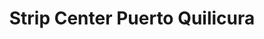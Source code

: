 ---
title: "Strip Center Puerto Quilicura"
url: /quilicura/strip-center-puerto-quilicura/
shop: general
---